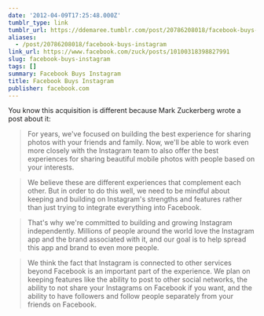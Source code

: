 ```yaml
---
date: '2012-04-09T17:25:48.000Z'
tumblr_type: link
tumblr_url: https://ddemaree.tumblr.com/post/20786208018/facebook-buys-instagram
aliases:
  - /post/20786208018/facebook-buys-instagram
link_url: https://www.facebook.com/zuck/posts/10100318398827991
slug: facebook-buys-instagram
tags: []
summary: Facebook Buys Instagram
title: Facebook Buys Instagram
publisher: facebook.com
---
```


You know this acquisition is different because Mark Zuckerberg wrote a post about it:

> For years, we've focused on building the best experience for sharing photos with your friends and family. Now, we'll be able to work even more closely with the Instagram team to also offer the best experiences for sharing beautiful mobile photos with people based on your interests.

> We believe these are different experiences that complement each other. But in order to do this well, we need to be mindful about keeping and building on Instagram's strengths and features rather than just trying to integrate everything into Facebook.

> That's why we're committed to building and growing Instagram independently. Millions of people around the world love the Instagram app and the brand associated with it, and our goal is to help spread this app and brand to even more people.

> We think the fact that Instagram is connected to other services beyond Facebook is an important part of the experience. We plan on keeping features like the ability to post to other social networks, the ability to not share your Instagrams on Facebook if you want, and the ability to have followers and follow people separately from your friends on Facebook.